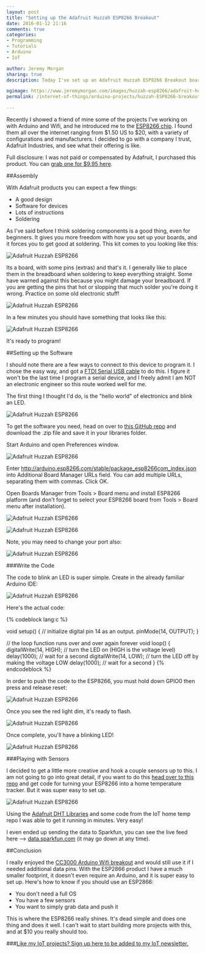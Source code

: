 ```yaml
---
layout: post
title: "Setting up the Adafruit Huzzah ESP8266 Breakout"
date: 2016-01-12 21:16
comments: true
categories:
- Programming
- Tutorials
- Arduino
- IoT

author: Jeremy Morgan
sharing: true
description: Today I've set up an Adafruit Huzzah ESP8266 Breakout board and played around with it. My thoughts on this board and ones like it, and what it could mean for the Internet of Things. 

ogimage: https://www.jeremymorgan.com/images/huzzah-esp8266/adafruit-huzzah-ESP8266-og.jpg
permalink: /internet-of-things/arduino-projects/huzzah-ESP8266-breakout/

---
```


Recently I showed a friend of mine some of the projects I've working on with Arduino and Wifi, and he introduced me to the [ESP8266 chip](http://www.esp8266.com/). I found them all over the internet ranging from $1.50 US to $20, with a variety of configurations and manufacturers. I decided to go with a company I trust, Adafruit Industries, and see what their offering is like. 

<!-- more -->
Full disclosure: I was not paid or compensated by Adafruit, I purchased this product. You can [grab one for $9.95 here](https://www.adafruit.com/products/2471). 

##Assembly

With Adafruit products you can expect a few things:

- A good design
- Software for devices
- Lots of instructions
- Soldering

As I've said before I think soldering components is a good thing, even for beginners. It gives you more freedom with how you set up your boards, and it forces you to get good at soldering. This kit comes to you looking like this:

![Adafruit Huzzah ESP8266](/images/huzzah-esp8266/adafruit-huzzah-ESP8266-01.jpg)

Its a board, with some pins (extras) and that's it. I generally like to place them in the breadboard when soldering to keep everything straight. Some have warned against this because you might damage your breadboard. If you are getting the pins that hot or slopping that much solder you're doing it wrong. Practice on some old electronic stuff! 

![Adafruit Huzzah ESP8266](/images/huzzah-esp8266/adafruit-huzzah-ESP8266-02.jpg)

In a few minutes you should have something that looks like this:

![Adafruit Huzzah ESP8266](/images/huzzah-esp8266/adafruit-huzzah-ESP8266-03.jpg)

It's ready to program! 

##Setting up the Software

I should note there are a few ways to connect to this device to program it. I chose the easy way, and got a [FTDI Serial USB cable](http://www.adafruit.com/products/70) to do this. I figure it won't be the last time I program a serial device, and I freely admit I am NOT an electronic engineer so this route worked well for me.

The first thing I thought I'd do, is the "hello world" of electronics and blink an LED. 

![Adafruit Huzzah ESP8266](/images/huzzah-esp8266/adafruit-huzzah-ESP8266-04.jpg)

To get the software you need, head on over to [this GitHub repo](https://github.com/esp8266/Arduino) and download the .zip file and save it in your libraries folder. 

Start Arduino and open Preferences window.

![Adafruit Huzzah ESP8266](/images/huzzah-esp8266/adafruit-huzzah-ESP8266-05.jpg)

Enter http://arduino.esp8266.com/stable/package_esp8266com_index.json into Additional Board Manager URLs field. You can add multiple URLs, separating them with commas. Click OK.

Open Boards Manager from Tools > Board menu and install ESP8266 platform (and don't forget to select your ESP8266 board from Tools > Board menu after installation).

![Adafruit Huzzah ESP8266](/images/huzzah-esp8266/adafruit-huzzah-ESP8266-06.jpg)

![Adafruit Huzzah ESP8266](/images/huzzah-esp8266/adafruit-huzzah-ESP8266-07.jpg)

Note, you may need to change your port also:

![Adafruit Huzzah ESP8266](/images/huzzah-esp8266/adafruit-huzzah-ESP8266-08.jpg)

###Write the Code

The code to blink an LED is super simple. Create in the already familiar Arduino IDE:

![Adafruit Huzzah ESP8266](/images/huzzah-esp8266/adafruit-huzzah-ESP8266-09.jpg)

Here's the actual code:

{% codeblock lang:c %}

void setup() {
	// initialize digital pin 14 as an output.
	pinMode(14, OUTPUT);
}

// the loop function runs over and over again forever
void loop() {
	digitalWrite(14, HIGH);   // turn the LED on (HIGH is the voltage level)
	delay(1000);              // wait for a second
	digitalWrite(14, LOW);    // turn the LED off by making the voltage LOW
	delay(1000);              // wait for a second
}
{% endcodeblock %}

In order to push the code to the ESP8266, you must hold down GPIO0 then press and release reset:

![Adafruit Huzzah ESP8266](/images/huzzah-esp8266/adafruit-huzzah-ESP8266-10.jpg)

Once you see the red light dim, it's ready to flash. 

![Adafruit Huzzah ESP8266](/images/huzzah-esp8266/adafruit-huzzah-ESP8266-11.jpg)

Once complete, you'll have a blinking LED!

![Adafruit Huzzah ESP8266](/images/huzzah-esp8266/adafruit-huzzah-ESP8266-12.jpg)

###Playing with Sensors

I decided to get a little more creative and hook a couple sensors up to this. I am not going to go into great detail, if you want to do this [head over to this repo](https://github.com/IoT-Projects/IoT-home-temp-tracking) and get code for turning your ESP8266 into a home temperature tracker. But it was super easy to set up.

![Adafruit Huzzah ESP8266](/images/huzzah-esp8266/adafruit-huzzah-ESP8266-13.jpg)

Using the [Adafruit DHT Libraries](https://github.com/adafruit/DHT-sensor-library) and some code from the IoT home temp repo I was able to get it running in minutes. Very easy!

I even ended up sending the data to Sparkfun, you can see the live feed here --> [data.sparkfun.com](https://data.sparkfun.com/streams/n1L3R6yql5I3WYrxKXK7) (it may go down at any time).


##Conclusion

I really enjoyed the [CC3000 Arduino Wifi breakout](https://www.jeremymorgan.com/internet-of-things/arduino-projects/how-to-wifi-arduino/) and would still use it if I needed additional data pins. With the ESP2866 product I have a much smaller footprint, it doesn't even require an Arduino, and it is super easy to set up. Here's how to know if you should use an ESP2866:

- You don't need a full OS
- You have a few sensors 
- You want to simply grab data and push it

This is where the ESP8266 really shines. It's dead simple and does one thing and does it well. I can't wait to start building more projects with this, and at $10 you really should too. 

###[Like my IoT projects? Sign up here to be added to my IoT newsletter.](http://eepurl.com/bMxQr5)
